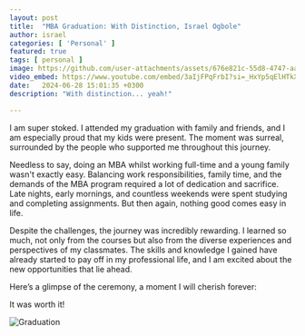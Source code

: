 ```yaml
---
layout: post
title:  "MBA Graduation: With Distinction, Israel Ogbole"
author: israel
categories: [ 'Personal' ]
featured: true
tags: [ personal ]
image: https://github.com/user-attachments/assets/676e821c-55d8-4747-aaa1-f162bad904b7
video_embed: https://www.youtube.com/embed/3aIjFPqFrbI?si=_HxYp5qElHTkXFbT
date:   2024-06-28 15:01:35 +0300
description: "With distinction... yeah!" 

---
```


I am super stoked. I attended my graduation with family and friends, and I am especially proud that my kids were present. The moment was surreal, surrounded by the people who supported me throughout this journey.

Needless to say, doing an MBA whilst working full-time and a young family wasn't exactly easy. Balancing work responsibilities, family time, and the demands of the MBA program required a lot of dedication and sacrifice. Late nights, early mornings, and countless weekends were spent studying and completing assignments. But then again, nothing good comes easy in life.

Despite the challenges, the journey was incredibly rewarding. I learned so much, not only from the courses but also from the diverse experiences and perspectives of my classmates. The skills and knowledge I gained have already started to pay off in my professional life, and I am excited about the new opportunities that lie ahead.

Here’s a glimpse of the ceremony, a moment I will cherish forever:

It was worth it!

<p></p>
<p></p>

![Graduation](
 https://github.com/user-attachments/assets/676e821c-55d8-4747-aaa1-f162bad904b7#wide)

<p></p>
<p></p>

